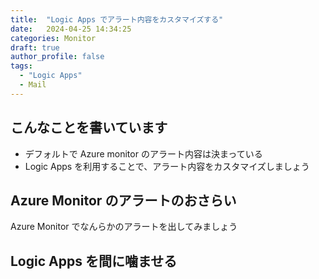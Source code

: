 ```yaml
---
title:  "Logic Apps でアラート内容をカスタマイズする"
date:   2024-04-25 14:34:25
categories: Monitor
draft: true
author_profile: false
tags:
  - "Logic Apps"
  - Mail
---
```


## こんなことを書いています

* デフォルトで Azure monitor のアラート内容は決まっている
* Logic Apps を利用することで、アラート内容をカスタマイズしましょう

## Azure Monitor のアラートのおさらい

Azure Monitor でなんらかのアラートを出してみましょう

## Logic Apps を間に噛ませる
